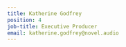 ```yaml
---
title: Katherine Godfrey
position: 4
job-title: Executive Producer
email: katherine.godfrey@novel.audio
---
```


